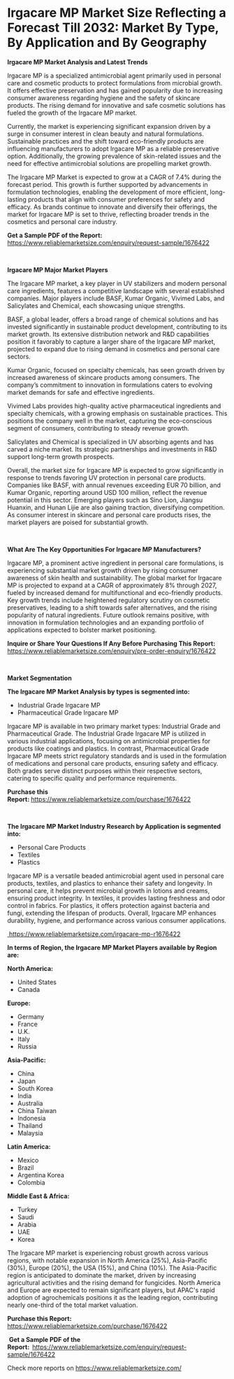 <p><h1>Irgacare MP Market Size Reflecting a Forecast Till 2032: Market By Type, By Application and By Geography</h1></p><p><strong>Irgacare MP Market Analysis and Latest Trends</strong></p>
<p><p>Irgacare MP is a specialized antimicrobial agent primarily used in personal care and cosmetic products to protect formulations from microbial growth. It offers effective preservation and has gained popularity due to increasing consumer awareness regarding hygiene and the safety of skincare products. The rising demand for innovative and safe cosmetic solutions has fueled the growth of the Irgacare MP market.</p><p>Currently, the market is experiencing significant expansion driven by a surge in consumer interest in clean beauty and natural formulations. Sustainable practices and the shift toward eco-friendly products are influencing manufacturers to adopt Irgacare MP as a reliable preservative option. Additionally, the growing prevalence of skin-related issues and the need for effective antimicrobial solutions are propelling market growth.</p><p>The Irgacare MP Market is expected to grow at a CAGR of 7.4% during the forecast period. This growth is further supported by advancements in formulation technologies, enabling the development of more efficient, long-lasting products that align with consumer preferences for safety and efficacy. As brands continue to innovate and diversify their offerings, the market for Irgacare MP is set to thrive, reflecting broader trends in the cosmetics and personal care industry.</p></p>
<p><strong>Get a Sample PDF of the Report:&nbsp;</strong> <a href="https://www.reliablemarketsize.com/enquiry/request-sample/1676422?utm_campaign=3530&utm_medium=2&utm_source=Github&utm_content=ia&utm_term=01042025&utm_id=irgacare-mp">https://www.reliablemarketsize.com/enquiry/request-sample/1676422</a></p>
<p>&nbsp;</p>
<p><strong>Irgacare MP Major Market Players</strong></p>
<p><p>The Irgacare MP market, a key player in UV stabilizers and modern personal care ingredients, features a competitive landscape with several established companies. Major players include BASF, Kumar Organic, Vivimed Labs, and Salicylates and Chemical, each showcasing unique strengths.</p><p>BASF, a global leader, offers a broad range of chemical solutions and has invested significantly in sustainable product development, contributing to its market growth. Its extensive distribution network and R&D capabilities position it favorably to capture a larger share of the Irgacare MP market, projected to expand due to rising demand in cosmetics and personal care sectors.</p><p>Kumar Organic, focused on specialty chemicals, has seen growth driven by increased awareness of skincare products among consumers. The company’s commitment to innovation in formulations caters to evolving market demands for safe and effective ingredients.</p><p>Vivimed Labs provides high-quality active pharmaceutical ingredients and specialty chemicals, with a growing emphasis on sustainable practices. This positions the company well in the market, capturing the eco-conscious segment of consumers, contributing to steady revenue growth.</p><p>Salicylates and Chemical is specialized in UV absorbing agents and has carved a niche market. Its strategic partnerships and investments in R&D support long-term growth prospects.</p><p>Overall, the market size for Irgacare MP is expected to grow significantly in response to trends favoring UV protection in personal care products. Companies like BASF, with annual revenues exceeding EUR 70 billion, and Kumar Organic, reporting around USD 100 million, reflect the revenue potential in this sector. Emerging players such as Sino Lion, Jiangsu Huanxin, and Hunan Lijie are also gaining traction, diversifying competition. As consumer interest in skincare and personal care products rises, the market players are poised for substantial growth.</p></p>
<p>&nbsp;</p>
<p><strong>What Are The Key Opportunities For Irgacare MP Manufacturers?</strong></p>
<p><p>Irgacare MP, a prominent active ingredient in personal care formulations, is experiencing substantial market growth driven by rising consumer awareness of skin health and sustainability. The global market for Irgacare MP is projected to expand at a CAGR of approximately 8% through 2027, fueled by increased demand for multifunctional and eco-friendly products. Key growth trends include heightened regulatory scrutiny on cosmetic preservatives, leading to a shift towards safer alternatives, and the rising popularity of natural ingredients. Future outlook remains positive, with innovation in formulation technologies and an expanding portfolio of applications expected to bolster market positioning.</p></p>
<p><strong>Inquire or Share Your Questions If Any Before Purchasing This Report:</strong> <a href="https://www.reliablemarketsize.com/enquiry/pre-order-enquiry/1676422?utm_campaign=3530&utm_medium=2&utm_source=Github&utm_content=ia&utm_term=01042025&utm_id=irgacare-mp">https://www.reliablemarketsize.com/enquiry/pre-order-enquiry/1676422</a></p>
<p>&nbsp;</p>
<p><strong>Market Segmentation</strong></p>
<p><strong>The Irgacare MP Market Analysis by types is segmented into:</strong></p>
<p><ul><li>Industrial Grade Irgacare MP</li><li>Pharmaceutical Grade Irgacare MP</li></ul></p>
<p><p>Irgacare MP is available in two primary market types: Industrial Grade and Pharmaceutical Grade. The Industrial Grade Irgacare MP is utilized in various industrial applications, focusing on antimicrobial properties for products like coatings and plastics. In contrast, Pharmaceutical Grade Irgacare MP meets strict regulatory standards and is used in the formulation of medications and personal care products, ensuring safety and efficacy. Both grades serve distinct purposes within their respective sectors, catering to specific quality and performance requirements.</p></p>
<p><strong>Purchase this Report:&nbsp;</strong><a href="https://www.reliablemarketsize.com/purchase/1676422?utm_campaign=3530&utm_medium=2&utm_source=Github&utm_content=ia&utm_term=01042025&utm_id=irgacare-mp">https://www.reliablemarketsize.com/purchase/1676422</a></p>
<p>&nbsp;</p>
<p><strong>The Irgacare MP Market Industry Research by Application is segmented into:</strong></p>
<p><ul><li>Personal Care Products</li><li>Textiles</li><li>Plastics</li></ul></p>
<p><p>Irgacare MP is a versatile beaded antimicrobial agent used in personal care products, textiles, and plastics to enhance their safety and longevity. In personal care, it helps prevent microbial growth in lotions and creams, ensuring product integrity. In textiles, it provides lasting freshness and odor control in fabrics. For plastics, it offers protection against bacteria and fungi, extending the lifespan of products. Overall, Irgacare MP enhances durability, hygiene, and performance across various consumer applications.</p></p>
<p><a href="https://www.reliablemarketsize.com/irgacare-mp-r1676422?utm_campaign=3530&utm_medium=2&utm_source=Github&utm_content=ia&utm_term=01042025&utm_id=irgacare-mp">&nbsp;https://www.reliablemarketsize.com/irgacare-mp-r1676422</a></p>
<p><strong>In terms of Region, the Irgacare MP Market Players available by Region are:</strong></p>
<p>
    <p> <strong> North America: </strong>
        <ul>
            <li>United States</li>
            <li>Canada</li>
        </ul>
        </p> 
    <p> <strong> Europe: </strong>
        <ul>
            <li>Germany</li>
            <li>France</li>
            <li>U.K.</li>
            <li>Italy</li>
            <li>Russia</li>
        </ul>
        </p> 
    <p> <strong> Asia-Pacific: </strong>
        <ul>
            <li>China</li>
            <li>Japan</li>
            <li>South Korea</li>
            <li>India</li>
            <li>Australia</li>
            <li>China Taiwan</li>
            <li>Indonesia</li>
            <li>Thailand</li>
            <li>Malaysia</li>
        </ul>
        </p> 
    <p> <strong> Latin America: </strong>
        <ul>
            <li>Mexico</li>
            <li>Brazil</li>
            <li>Argentina Korea</li>
            <li>Colombia</li>
        </ul>
        </p> 
    <p> <strong> Middle East & Africa: </strong>
        <ul>
            <li>Turkey</li>
            <li>Saudi</li>
            <li>Arabia</li>
            <li>UAE</li>
            <li>Korea</li>
        </ul>
    </p>
    </p>
<p><p>The Irgacare MP market is experiencing robust growth across various regions, with notable expansion in North America (25%), Asia-Pacific (30%), Europe (20%), the USA (15%), and China (10%). The Asia-Pacific region is anticipated to dominate the market, driven by increasing agricultural activities and the rising demand for fungicides. North America and Europe are expected to remain significant players, but APAC's rapid adoption of agrochemicals positions it as the leading region, contributing nearly one-third of the total market valuation.</p></p>
<p><strong>Purchase this Report: </strong><a href="https://www.reliablemarketsize.com/purchase/1676422?utm_campaign=3530&utm_medium=2&utm_source=Github&utm_content=ia&utm_term=01042025&utm_id=irgacare-mp">https://www.reliablemarketsize.com/purchase/1676422</a></p>
<p>&nbsp;<strong>Get a Sample PDF of the Report:&nbsp;&nbsp;</strong><a href="https://www.reliablemarketsize.com/enquiry/request-sample/1676422?utm_campaign=3530&utm_medium=2&utm_source=Github&utm_content=ia&utm_term=01042025&utm_id=irgacare-mp">https://www.reliablemarketsize.com/enquiry/request-sample/1676422</a></p>
<p><strong></strong></p>
<p>Check more reports on <a href="https://www.reliablemarketsize.com/?utm_campaign=3530&utm_medium=2&utm_source=Github&utm_content=ia&utm_term=01042025&utm_id=irgacare-mp">https://www.reliablemarketsize.com/</a></p>
